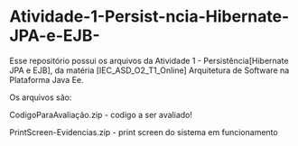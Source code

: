 # Atividade-1-Persist-ncia-Hibernate-JPA-e-EJB-

Esse repositório possui os arquivos da Atividade 1 - Persistência[Hibernate JPA e EJB], da matéria [IEC_ASD_O2_T1_Online] Arquitetura de Software na Plataforma Java Ee.

Os arquivos são:

CodigoParaAvaliação.zip - codigo a ser avaliado!

PrintScreen-Evidencias.zip - print screen do sistema em funcionamento
